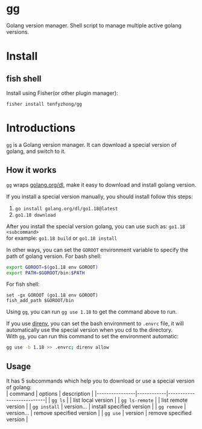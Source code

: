 # gg
Golang version manager. Shell script to manage multiple active golang versions.

# Install
## fish shell
Install using Fisher(or other plugin manager):
```
fisher install tenfyzhong/gg
```

# Introductions
`gg` is a Golang version manager. It can download a special version of golang, and switch to it.

## How it works
`gg` wraps [golang.org/dl](https://github.com/golang/dl), make it easy to download and install golang version.

If you install a special version manually, you should install follow this steps:
1. `go install golang.org/dl/go1.18@latest`
2. `go1.18 download`

After you install the special version golang, you can use such as: `go1.18 <subcommand>`  
for example: `go1.18 build` or `go1.18 install`

In other ways, you can set the `GOROOT` environment variable to specify the path of golang version.
For bash shell: 
```bash
export GOROOT=$(go1.18 env GOROOT)
export PATH=$GOROOT/bin:$PATH
```

For fish shell:
```fish
set -gx GOROOT (go1.18 env GOROOT)
fish_add_path $GOROOT/bin
```

Using `gg`, you can run `gg use 1.18` to get the command above to run.


If you use [direnv](https://direnv.net/), you can set the bash environment to `.envrc` file, it will automatically use the special version when you cd to the directory.  
With `gg`, you can run this command to set the environment automatic:
```sh
gg use -b 1.18 >> .envrc; direnv allow
```


## Usage
It has 5 subcommands which help you to download or use a special version of golang:  
| command        | options    | description               |
|----------------|------------|---------------------------|
| `gg ls`        |            | list local version        |
| `gg ls-remote` |            | list remote version       |
| `gg install`   | version... | install specified version |
| `gg remove`    | version... | remove specified version  |
| `gg use`       | version    | remove specified version  |
